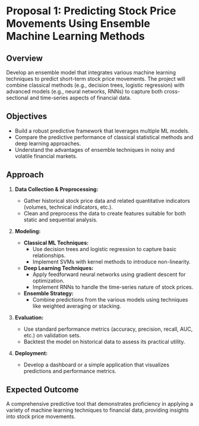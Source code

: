 # Proposal 1: Predicting Stock Price Movements Using Ensemble Machine Learning Methods

## **Overview**

Develop an ensemble model that integrates various machine learning techniques to predict short-term stock price movements. The project will combine classical methods (e.g., decision trees, logistic regression) with advanced models (e.g., neural networks, RNNs) to capture both cross-sectional and time-series aspects of financial data.

## **Objectives**

- Build a robust predictive framework that leverages multiple ML models.
- Compare the predictive performance of classical statistical methods and deep learning approaches.
- Understand the advantages of ensemble techniques in noisy and volatile financial markets.

## **Approach**

1. **Data Collection & Preprocessing:**

    - Gather historical stock price data and related quantitative indicators (volumes, technical indicators, etc.).
    - Clean and preprocess the data to create features suitable for both static and sequential analysis.
2. **Modeling:**

    - **Classical ML Techniques:**
        - Use decision trees and logistic regression to capture basic relationships.
        - Implement SVMs with kernel methods to introduce non-linearity.
    - **Deep Learning Techniques:**
        - Apply feedforward neural networks using gradient descent for optimization.
        - Implement RNNs to handle the time-series nature of stock prices.
    - **Ensemble Strategy:**
        - Combine predictions from the various models using techniques like weighted averaging or stacking.
3. **Evaluation:**

    - Use standard performance metrics (accuracy, precision, recall, AUC, etc.) on validation sets.
    - Backtest the model on historical data to assess its practical utility.
4. **Deployment:**

    - Develop a dashboard or a simple application that visualizes predictions and performance metrics.

## **Expected Outcome**

A comprehensive predictive tool that demonstrates proficiency in applying a variety of machine learning techniques to financial data, providing insights into stock price movements.
